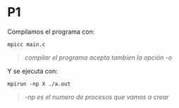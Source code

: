 # P1

Compilamos el programa con:  
```
mpicc main.c
```
>_compilar el programa acepta tambien la opción -o_
  
Y se ejecuta con:  
```
mpirun -np X ./a.out
```  
> _-np es el numero de procesos que vamos a crear_